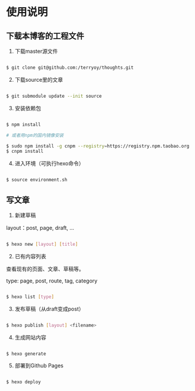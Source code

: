# 使用说明

## 下载本博客的工程文件

1. 下载master源文件

```bash

$ git clone git@github.com:/terryoy/thoughts.git

```

2. 下载source里的文章

```bash

$ git submodule update --init source

```

3. 安装依赖包

```bash

$ npm install

# 或者用npm的国内镜像安装

$ sudo npm install -g cnpm --registry=https://registry.npm.taobao.org
$ cnpm install

```

4. 进入环境（可执行hexo命令）

```bash

$ source environment.sh

```

## 写文章


1. 新建草稿

layout：post, page, draft, ...

```bash

$ hexo new [layout] [title]

```

2. 已有内容列表

查看现有的页面、文章、草稿等。

type: page, post, route, tag, category

```bash

$ hexo list [type]

```

3. 发布草稿（从draft变成post）

```bash

$ hexo publish [layout] <filename>

```

4. 生成网站内容

```bash

$ hexo generate

```

5. 部署到Github Pages

```bash

$ hexo deploy

```


